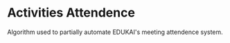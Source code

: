 # Activities Attendence

Algorithm used to partially automate EDUKAI's meeting attendence system.   
